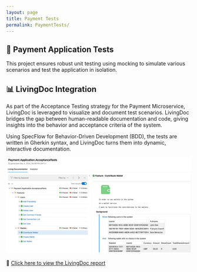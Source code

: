 ```yaml
---
layout: page
title: Payment Tests
permalink: PaymentTests/
---
```

## 🧪 Payment Application Tests

This project ensures robust unit testing using mocking to simulate various scenarios and test the application in isolation.

## 📊 LivingDoc Integration

As part of the Acceptance Testing strategy for the Payment Microservice, LivingDoc is leveraged to visualize and document test scenarios. LivingDoc bridges the gap between human-readable documentation and code, giving insights into the behavior and acceptance criteria of the system.

Using SpecFlow for Behavior-Driven Development (BDD), the tests are written in Gherkin syntax, and LivingDoc turns them into dynamic, interactive documentation.

![Payment.Application.AcceptanceTests](../assets/Payment.Application.AcceptanceTests.png)

🔗 [Click here to view the LivingDoc report](../LivingDoc.html)
